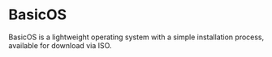 # BasicOS
BasicOS is a lightweight operating system with a simple installation process, available for download via ISO.
